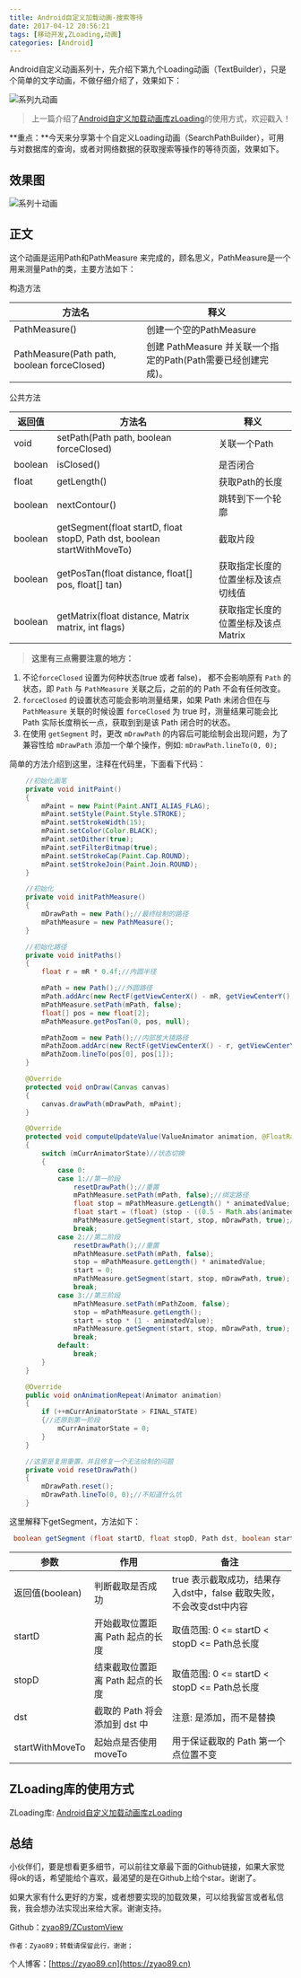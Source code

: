 ```yaml
---
title: Android自定义加载动画-搜索等待
date: 2017-04-12 20:56:21
tags: [移动开发,ZLoading,动画]
categories: [Android]
---
```

Android自定义动画系列十，先介绍下第九个Loading动画（TextBuilder），只是个简单的文字动画，不做仔细介绍了，效果如下：

<!--more-->

![系列九动画](text_loading.gif)

> 上一篇介绍了[Android自定义加载动画库zLoading](https://zyao89.cn/2017/04/10/Android自定义加载动画库zLoading/)的使用方式，欢迎戳入！

**重点：**今天来分享第十个自定义Loading动画（SearchPathBuilder），可用与对数据库的查询，或者对网络数据的获取搜索等操作的等待页面，效果如下。

## 效果图

![系列十动画](search_path.gif)

## 正文

这个动画是运用Path和PathMeasure 来完成的，顾名思义，PathMeasure是一个用来测量Path的类，主要方法如下：

构造方法

方法名|释义
---|---
PathMeasure()|创建一个空的PathMeasure
PathMeasure(Path path, boolean forceClosed)|创建 PathMeasure 并关联一个指定的Path(Path需要已经创建完成)。

公共方法

返回值|方法名|释义
---|---|---
void|setPath(Path path, boolean forceClosed)|关联一个Path
boolean|isClosed()|是否闭合
float|getLength()|获取Path的长度
boolean|nextContour()|跳转到下一个轮廓
boolean|getSegment(float startD, float stopD, Path dst, boolean startWithMoveTo)|截取片段
boolean|getPosTan(float distance, float[] pos, float[] tan)|获取指定长度的位置坐标及该点切线值
boolean|getMatrix(float distance, Matrix matrix, int flags)|获取指定长度的位置坐标及该点Matrix

> **这里有三点需要注意的地方：**

1. 不论`forceClosed` 设置为何种状态(true 或者 false)， 都不会影响原有 `Path` 的状态，即 `Path` 与 `PathMeasure` 关联之后，之前的的 Path 不会有任何改变。
2. `forceClosed` 的设置状态可能会影响测量结果，如果 Path 未闭合但在与 `PathMeasure` 关联的时候设置 `forceClosed` 为 true 时，测量结果可能会比 Path 实际长度稍长一点，获取到到是该 Path 闭合时的状态。
3. 在使用 `getSegment` 时，更改 `mDrawPath` 的内容后可能绘制会出现问题，为了兼容性给 `mDrawPath` 添加一个单个操作，例如:  `mDrawPath.lineTo(0, 0);`

简单的方法介绍到这里，注释在代码里，下面看下代码：

```java
    //初始化画笔
    private void initPaint()
    {
        mPaint = new Paint(Paint.ANTI_ALIAS_FLAG);
        mPaint.setStyle(Paint.Style.STROKE);
        mPaint.setStrokeWidth(15);
        mPaint.setColor(Color.BLACK);
        mPaint.setDither(true);
        mPaint.setFilterBitmap(true);
        mPaint.setStrokeCap(Paint.Cap.ROUND);
        mPaint.setStrokeJoin(Paint.Join.ROUND);
    }

    //初始化
    private void initPathMeasure()
    {
        mDrawPath = new Path();//最终绘制的路径
        mPathMeasure = new PathMeasure();
    }

    //初始化路径
    private void initPaths()
    {
        float r = mR * 0.4f;//内圆半径

        mPath = new Path();//外圆路径
        mPath.addArc(new RectF(getViewCenterX() - mR, getViewCenterY() - mR, getViewCenterX() + mR, getViewCenterY() + mR), 45, 359.9f);
        mPathMeasure.setPath(mPath, false);
        float[] pos = new float[2];
        mPathMeasure.getPosTan(0, pos, null);

        mPathZoom = new Path();//内部放大镜路径
        mPathZoom.addArc(new RectF(getViewCenterX() - r, getViewCenterY() - r, getViewCenterX() + r, getViewCenterY() + r), 45, 359.9f);
        mPathZoom.lineTo(pos[0], pos[1]);
    }

    @Override
    protected void onDraw(Canvas canvas)
    {
        canvas.drawPath(mDrawPath, mPaint);
    }

    @Override
    protected void computeUpdateValue(ValueAnimator animation, @FloatRange(from = 0.0, to = 1.0) float animatedValue)
    {
        switch (mCurrAnimatorState)//状态切换
        {
            case 0:
            case 1://第一阶段
                resetDrawPath();//重置
                mPathMeasure.setPath(mPath, false);//绑定路径
                float stop = mPathMeasure.getLength() * animatedValue;
                float start = (float) (stop - ((0.5 - Math.abs(animatedValue - 0.5)) * 200f));
                mPathMeasure.getSegment(start, stop, mDrawPath, true);//截取片段
                break;
            case 2://第二阶段
                resetDrawPath();//重置
                mPathMeasure.setPath(mPath, false);
                stop = mPathMeasure.getLength() * animatedValue;
                start = 0;
                mPathMeasure.getSegment(start, stop, mDrawPath, true);
                break;
            case 3://第三阶段
                mPathMeasure.setPath(mPathZoom, false);
                stop = mPathMeasure.getLength();
                start = stop * (1 - animatedValue);
                mPathMeasure.getSegment(start, stop, mDrawPath, true);
                break;
            default:
                break;
        }
    }

    @Override
    public void onAnimationRepeat(Animator animation)
    {
        if (++mCurrAnimatorState > FINAL_STATE)
        {//还原到第一阶段
            mCurrAnimatorState = 0;
        }
    }

    //这里是复用重置，并且修复一个无法绘制的问题
    private void resetDrawPath()
    {
        mDrawPath.reset();
        mDrawPath.lineTo(0, 0);//不知道什么坑
    }
```

这里解释下getSegment，方法如下：

```java
 boolean getSegment (float startD, float stopD, Path dst, boolean startWithMoveTo)
```

参数| 作用| 备注
---|---|---
返回值(boolean)| 判断截取是否成功| true 表示截取成功，结果存入dst中，false 截取失败，不会改变dst中内容
startD| 开始截取位置距离 Path 起点的长度| 取值范围: 0 <= startD < stopD <= Path总长度
stopD| 结束截取位置距离 Path 起点的长度| 取值范围: 0 <= startD < stopD <= Path总长度
dst| 截取的 Path 将会添加到 dst 中| 注意: 是添加，而不是替换
startWithMoveTo| 起始点是否使用 moveTo| 用于保证截取的 Path 第一个点位置不变

## ZLoading库的使用方式

ZLoading库: [Android自定义加载动画库zLoading](https://zyao89.cn/2017/04/10/Android自定义加载动画库zLoading/)

## 总结

小伙伴们，要是想看更多细节，可以前往文章最下面的Github链接，如果大家觉得ok的话，希望能给个喜欢，最渴望的是在Github上给个star。谢谢了。

如果大家有什么更好的方案，或者想要实现的加载效果，可以给我留言或者私信我，我会想办法实现出来给大家。谢谢支持。

Github：[zyao89/ZCustomView](https://github.com/zyao89/ZCustomView)

`作者：Zyao89；转载请保留此行，谢谢；`

个人博客：[https://zyao89.cn](https://zyao89.cn)
